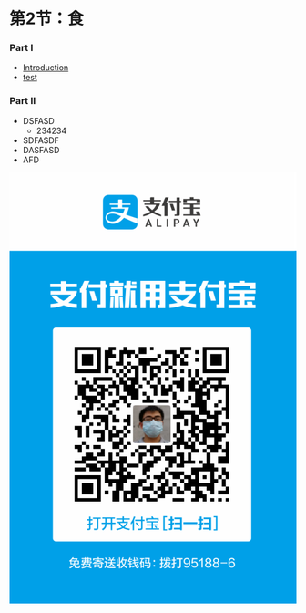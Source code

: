 # 第2节：食

### Part I

* [Introduction](README.md)
* [test](README.md)

### Part II

- DSFASD
  - 234234
- SDFASDF
- DASFASD
- AFD

![donate](../source/images/donate.png)